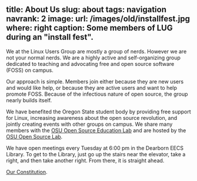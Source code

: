title: About Us
slug: about
tags: navigation
navrank: 2
image:
    url: /images/old/installfest.jpg
    where: right
    caption: Some members of LUG during an "install fest".
---
We at the Linux Users Group are mostly a group of nerds. However we are not
your normal nerds. We are a highly active and self-organizing group dedicated
to teaching and advocating free and open source software (FOSS) on campus.

Our approach is simple. Members join either because they are new users and
would like help, or because they are active users and want to help promote
FOSS.  Because of the infectious nature of open source, the group nearly builds
itself.

We have benefited the Oregon State student body by providing free support for
Linux, increasing awareness about the open source revolution, and jointly
creating events with other groups on campus. We share many members with the
[OSU Open Source Education Lab][osel] and are hosted by the [OSU Open Source
Lab][osuosl].

We have open meetings every Tuesday at 6:00 pm in the Dearborn EECS Library.
To get to the Library, just go up the stairs near the elevator, take a right,
and then take another right. From there, it is straight ahead.

[Our Constitution][constitution].

[osel]: http://osel.oregonstate.edu
[osuosl]: http://osuosl.org
[constitution]: /constitution/
